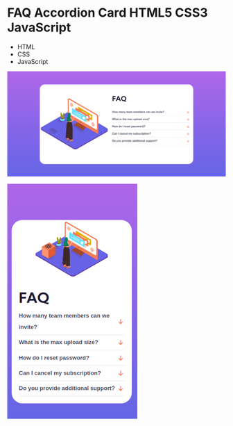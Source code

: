 # FAQ Accordion Card HTML5 CSS3 JavaScript
 
* HTML
* CSS
* JavaScript

![Desktop View](https://raw.githubusercontent.com/Shehwar-Ahmad/FAQ-Accordion-Card-HTML5-CSS3-JavaScript/main/results/desktopview.png)

![Mobile View](https://raw.githubusercontent.com/Shehwar-Ahmad/FAQ-Accordion-Card-HTML5-CSS3-JavaScript/main/results/mobileview.png)


